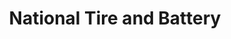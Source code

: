 ---
title: "National Tire and Battery"
url: /cockeysville/national-tire-and-battery/
shop: Autowerkstatt
---